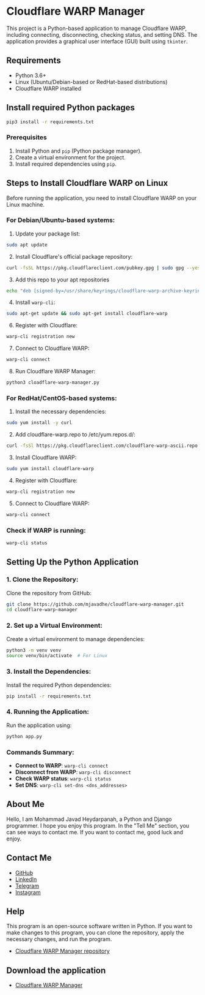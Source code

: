 # Cloudflare WARP Manager

This project is a Python-based application to manage Cloudflare WARP, including connecting, disconnecting, checking status, and setting DNS. The application provides a graphical user interface (GUI) built using `tkinter`.

## Requirements

- Python 3.6+
- Linux (Ubuntu/Debian-based or RedHat-based distributions)
- Cloudflare WARP installed

## Install required Python packages

```bash
pip3 install -r requirements.txt
```

### Prerequisites

1. Install Python and `pip` (Python package manager).
2. Create a virtual environment for the project.
3. Install required dependencies using `pip`.

## Steps to Install Cloudflare WARP on Linux

Before running the application, you need to install Cloudflare WARP on your Linux machine.

### For Debian/Ubuntu-based systems:

1. Update your package list:

```bash
sudo apt update
```

2. Install Cloudflare's official package repository:

```bash
curl -fsSL https://pkg.cloudflareclient.com/pubkey.gpg | sudo gpg --yes --dearmor --output /usr/share/keyrings/cloudflare-warp-archive-keyring.gpg
```

3. Add this repo to your apt repositories

```bash
echo "deb [signed-by=/usr/share/keyrings/cloudflare-warp-archive-keyring.gpg] https://pkg.cloudflareclient.com/ $(lsb_release -cs) main" | sudo tee /etc/apt/sources.list.d/cloudflare-client.list
```

4. Install `warp-cli`:

```bash
sudo apt-get update && sudo apt-get install cloudflare-warp
```

6. Register with Cloudflare:

```bash
warp-cli registration new
```

7. Connect to Cloudflare WARP:

```bash
warp-cli connect
```

8. Run Cloudflare WARP Manager:

```bash
python3 cloadflare-warp-manager.py  
```

### For RedHat/CentOS-based systems:

1. Install the necessary dependencies:

```bash
sudo yum install -y curl
```

2. Add cloudflare-warp.repo to /etc/yum.repos.d/:

```bash
curl -fsSl https://pkg.cloudflareclient.com/cloudflare-warp-ascii.repo | sudo tee /etc/yum.repos.d/cloudflare-warp.repo
```

3. Install Cloudflare WARP:

```bash
sudo yum install cloudflare-warp
```

4. Register with Cloudflare:

```bash
warp-cli registration new
```

5. Connect to Cloudflare WARP:

```bash
warp-cli connect
```

### Check if WARP is running:

```bash
warp-cli status
```

## Setting Up the Python Application

### 1. Clone the Repository:

Clone the repository from GitHub:

```bash
git clone https://github.com/mjavadhe/cloudflare-warp-manager.git
cd cloudflare-warp-manager
```

### 2. Set up a Virtual Environment:

Create a virtual environment to manage dependencies:

```bash
python3 -m venv venv
source venv/bin/activate  # For Linux
```

### 3. Install the Dependencies:

Install the required Python dependencies:

```bash
pip install -r requirements.txt
```

### 4. Running the Application:

Run the application using:

```bash
python app.py
```

### Commands Summary:

- **Connect to WARP**: `warp-cli connect`
- **Disconnect from WARP**: `warp-cli disconnect`
- **Check WARP status**: `warp-cli status`
- **Set DNS**: `warp-cli set-dns <dns_addresses>`

## About Me

Hello, I am Mohammad Javad Heydarpanah, a Python and Django programmer. I hope you enjoy this program. In the "Tell Me" section, you can see ways to contact me. If you want to contact me, good luck and enjoy.

## Contact Me

- [GitHub](https://github.com/mjavadhe)
- [LinkedIn](https://linkedin.com/in/mohamadjavad-heydarpanah-13377223b/)
- [Telegram](https://t.me/mjavad_he)
- [Instagram](https://instagram.com/mjavad.he)

## Help

This program is an open-source software written in Python. If you want to make changes to this program, you can clone the repository, apply the necessary changes, and run the program.

- [Cloudflare WARP Manager repository](https://github.com/mjavadhe/cloudflare-warp-manager)

## Download the application

- [Cloudflare WARP Manager](https://github.com/mjavadhe/cloudflare-warp-manager/raw/refs/heads/master/Application/cloudflare-warp-manager)